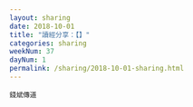 ```yaml
---
layout: sharing
date: 2018-10-01
title: "讀經分享：【】"
categories: sharing
weekNum: 37
dayNum: 1
permalink: /sharing/2018-10-01-sharing.html
---
```


`錢斌傳道`
